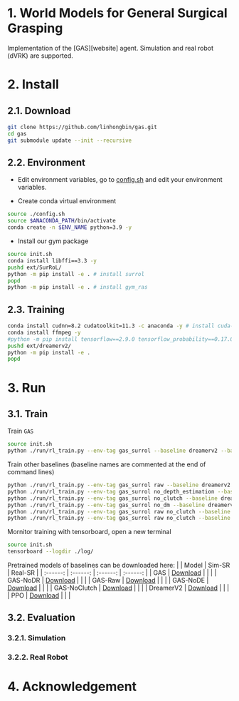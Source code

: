 # 1. World Models for General Surgical Grasping

Implementation of the [GAS][website] agent.
Simulation and real robot (dVRK) are supported.

# 2. Install

## 2.1. Download
```sh
git clone https://github.com/linhongbin/gas.git
cd gas
git submodule update --init --recursive
```

## 2.2. Environment
- Edit environment variables, go to [config.sh](./config.sh) and edit your environment variables.

- Create conda virtual environment
```sh
source ./config.sh
source $ANACONDA_PATH/bin/activate 
conda create -n $ENV_NAME python=3.9 -y
```

- Install our gym package 
```sh
source init.sh
conda install libffi==3.3 -y
pushd ext/SurRoL/
python -m pip install -e . # install surrol
popd
python -m pip install -e . # install gym_ras
```

## 2.3. Training 

```sh
conda install cudnn=8.2 cudatoolkit=11.3 -c anaconda -y # install cuda-toolkit for gpu support
conda install ffmpeg -y
#python -m pip install tensorflow==2.9.0 tensorflow_probability==0.17.0 protobuf==3.20.1
pushd ext/dreamerv2/
python -m pip install -e .
popd
```

# 3. Run

## 3.1. Train

Train `GAS`
```sh
source init.sh
python ./run/rl_train.py --env-tag gas_surrol --baseline dreamerv2 --baseline-tag gas
```

Train other baselines 
(baseline names are commented at the end of command lines)
```sh
python ./run/rl_train.py --env-tag gas_surrol raw --baseline dreamerv2 --baseline-tag gas # GAS-Raw
python ./run/rl_train.py --env-tag gas_surrol no_depth_estimation --baseline dreamerv2 --baseline-tag gas # GAS-NoDE
python ./run/rl_train.py --env-tag gas_surrol no_clutch --baseline dreamerv2 --baseline-tag gas # GAS-NoClutch
python ./run/rl_train.py --env-tag gas_surrol no_dm --baseline dreamerv2 --baseline-tag gas # GAS-NoDR
python ./run/rl_train.py --env-tag gas_surrol raw no_clutch --baseline dreamerv2 --baseline-tag gas # DreamerV2
python ./run/rl_train.py --env-tag gas_surrol raw no_clutch --baseline ppo # PPO
```

Mornitor training with tensorboard, open a new terminal
```sh
source init.sh
tensorboard --logdir ./log/
```


Pretrained models of baselines can be downloaded here:
|             | Model | Sim-SR | Real-SR |
| :------:   | :------: | :------: | :------: | 
|     GAS    |     [Download]([link](https://mycuhk-my.sharepoint.com/:u:/g/personal/1155097177_link_cuhk_edu_hk/EXRee1wtjxNBtxEKjQDay7kB15cl58-LBgRTRlqjJp6Phg?e=v2rbF2&download=1))     |           |           |
|  GAS-NoDR   |     [Download](link)    |          |            |
|  GAS-Raw   |     [Download](link)    |          |            |
|  GAS-NoDE   |     [Download](link)    |          |            |
|  GAS-NoClutch   |     [Download](link)    |          |            |
|  DreamerV2   |     [Download](link)    |          |            |
|  PPO   |     [Download](link)    |          |            |


## 3.2. Evaluation

### 3.2.1. Simulation

### 3.2.2. Real Robot


# 4. Acknowledgement